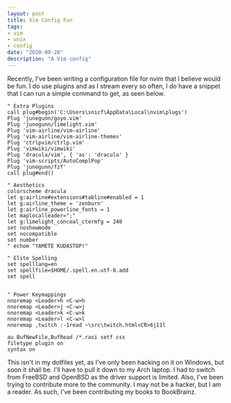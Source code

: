 ```yaml
---
layout: post
title: Vim Config Fun
tags:
- vim
- unix
- config
date: "2020-09-28"
description: "A Vim config"
---
```


Recently, I've been writing a configuration file for nvim that I believe would be fun. I do use plugins and as I stream every so often, I do have a snippet that I can run a simple command to get, as seen below.

```
" Extra Plugins
call plug#begin('C:\Users\snicf\AppData\Local\nvim\plugs')
Plug 'junegunn/goyo.vim'
Plug 'junegunn/limelight.vim'
Plug 'vim-airline/vim-airline'
Plug 'vim-airline/vim-airline-themes'
Plug 'ctrlpvim/ctrlp.vim'
Plug 'vimwiki/vimwiki'
Plug 'dracula/vim', { 'as': 'dracula' }
Plug 'vim-scripts/AutoComplPop'
Plug 'junegunn/fzf'
call plug#end()

" Aesthetics
colorscheme dracula
let g:airline#extensions#tabline#enabled = 1
let g:airline_theme = 'zenburn'
let g:airline_powerline_fonts = 1
let maplocalleader=";"
let g:limelight_conceal_ctermfg = 240
set noshowmode
set nocompatible
set number
" echom "YAMETE KUDASTOP!"

" Elite Spelling
set spelllang=en
set spellfile=$HOME/.spell.en.utf-8.add
set spell


" Power Keymappings
nnoremap <Leader>h <C-w>h
nnoremap <Leader>j <C-w>j
nnoremap <Leader>k <C-w>k
nnoremap <Leader>l <C-w>l
nnoremap ,twitch :-1read ~\src\twitch.html<CR>6j11l

au BufNewFile,BufRead /*.rasi setf css
filetype plugin on
syntax on
```

This isn't in my dotfiles yet, as I've only been hacking on it on Windows, but soon it shall be. I'll have to pull it down to my Arch laptop. I had to switch from FreeBSD and OpenBSD as the driver support is limited. Also, I've been trying to contribute more to the community. I may not be a hacker, but I am a reader. As such, I've been contributing my books to BookBrainz.
